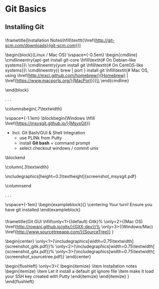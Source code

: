 # Git Basics

## Installing Git

### 
\frametitle{Installation Notes\hfill\texttt{\href{http://git-scm.com/downloads}{git-scm.com}}}

\begin{block}{Linux / Mac OS}
\vspace*{-0.5em}
\begin{cmdline}
\cmdlineentry{apt-get install git-core \hfill\textit{\# On Debian-like systems}}\\
\cmdlineentry{yum install git          \hfill\textit{\# On CentOS-like systems}}\\
\cmdlineentry{\{ brew | port \} install git         \hfill\textit{\# Mac OS, using  \href{http://mxcl.github.com/homebrew/}{Homebrew} | \href{https://www.macports.org/}{MacPort}}}\\
\end{cmdline}

\end{block}

. . .

\columnsbegin{.7\textwidth}

\vspace*{-1.1em}
\blockbegin{Windows \hfill \href{https://msysgit.github.io/}{MsysGit}}

* Incl. Git Bash/GUI \& Shell Integration
    - use PLINk from Putty
    - install **Git bash** + command prompt
    - select checkout windows / commit unix

\blockend

\column{.3\textwidth}

\includegraphics[height=0.3\textheight]{screenshot_msysgit.pdf}

\columnsend

. . .

\vspace*{-1em}
\begin{exampleblock}{}
\centering Your turn! Ensure you have git installed
\end{exampleblock}

###

\frametitle{Git GUI
\hfill\only<1>{(default) Gitk}%
\only<2>{(Mac OS) \href{http://rowanj.github.io/gitx/}{GitX-dev}}%
\only<3>{(Windows/Mac) \href{http://www.sourcetreeapp.com/}{SourceTree}}
}

\begin{center}
\only<1>{\includegraphics[width=0.75\textwidth]{screenshot_gitk.pdf}}%
\only<2>{\includegraphics[width=0.75\textwidth]{screenshot_gitx.pdf}}%
\only<3>{\includegraphics[width=0.75\textwidth]{screenshot_sourcetree.pdf}}
\end{center}

\begin{flushleft}
\only<3>{
    \begin{itemize}
	\item Installation notes
    \begin{itemize}
	  \item Let it install a default git ignore file
	  \item make it load your SSH key created with Putty 
    \end{itemize}
    \end{itemize}
}
\end{flushleft}





